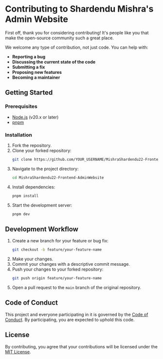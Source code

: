 # Contributing to Shardendu Mishra's Admin Website

First off, thank you for considering contributing! It's people like you that make the open-source community such a great place.

We welcome any type of contribution, not just code. You can help with:

- **Reporting a bug**
- **Discussing the current state of the code**
- **Submitting a fix**
- **Proposing new features**
- **Becoming a maintainer**

## Getting Started

### Prerequisites

- [Node.js](https://nodejs.org/en/) (v20.x or later)
- [pnpm](https://pnpm.io/installation)

### Installation

1. Fork the repository.
2. Clone your forked repository:
   ```bash
   git clone https://github.com/YOUR_USERNAME/MishraShardendu22-Frontend-AdminWebsite.git
   ```
3. Navigate to the project directory:
   ```bash
   cd MishraShardendu22-Frontend-AdminWebsite
   ```
4. Install dependencies:
   ```bash
   pnpm install
   ```
5. Start the development server:
   ```bash
   pnpm dev
   ```

## Development Workflow

1. Create a new branch for your feature or bug fix:
   ```bash
   git checkout -b feature/your-feature-name
   ```
2. Make your changes.
3. Commit your changes with a descriptive commit message.
4. Push your changes to your forked repository:
   ```bash
   git push origin feature/your-feature-name
   ```
5. Open a pull request to the `main` branch of the original repository.

## Code of Conduct

This project and everyone participating in it is governed by the [Code of Conduct](CODE_OF_CONDUCT.md). By participating, you are expected to uphold this code.

## License

By contributing, you agree that your contributions will be licensed under the [MIT License](LICENSE).
